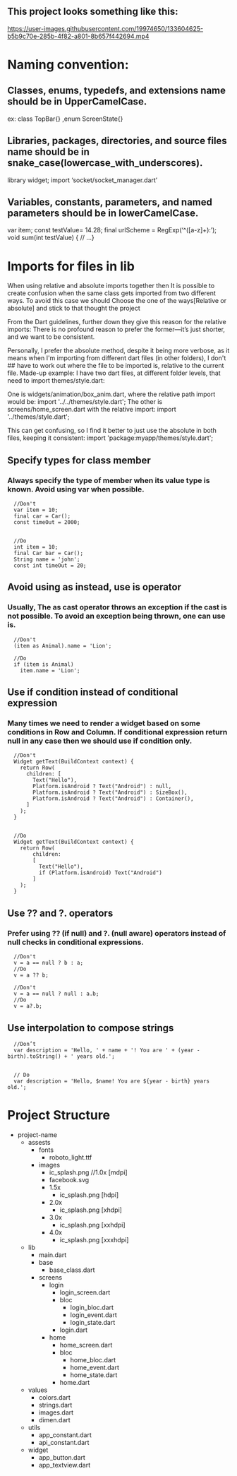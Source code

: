 

## This project looks something like this:
https://user-images.githubusercontent.com/19974650/133604625-b5b9c70e-285b-4f82-a801-8b657f442694.mp4



# Naming convention:

## Classes, enums, typedefs, and extensions name should be in UpperCamelCase.  
ex: class TopBar{} ,enum ScreenState{}
## Libraries, packages, directories, and source files name should be in snake_case(lowercase_with_underscores).  
library widget;
import ‘socket/socket_manager.dart’
## Variables, constants, parameters, and named parameters should be in lowerCamelCase.
var item;
const testValue= 14.28;
final urlScheme = RegExp(‘^([a-z]+):’);
void sum(int testValue) { // …}


# Imports for files in lib
 When using relative and absolute imports together then It is possible to create confusion when the same class gets imported from two different ways. 
 To avoid this case we should Choose the one of  the ways[Relative or absolute] and stick to that thought the project

 From the Dart guidelines, further down they give this reason for the relative imports: 
 There is no profound reason to prefer the former—it’s just shorter, and we want to be consistent.

 Personally, I prefer the absolute method, despite it being more verbose, as it means when I'm importing from different dart files (in other folders), I don't ##   have to work out where the file to be imported is, relative to the current file. Made-up example:
 I have two dart files, at different folder levels, that need to import themes/style.dart:
 
 One is widgets/animation/box_anim.dart, where the relative path import would be: import '../../themes/style.dart';
 The other is screens/home_screen.dart with the relative import:  import '../themes/style.dart';

 This can get confusing, so I find it better to just use the absolute in both files,  keeping it consistent:  import 'package:myapp/themes/style.dart';

## Specify types for class member

### Always specify the type of member when its value type is known. Avoid using var when possible.

      //Don't
      var item = 10;
      final car = Car();
      const timeOut = 2000;


      //Do
      int item = 10;
      final Car bar = Car();
      String name = 'john';
      const int timeOut = 20;

## Avoid using as instead, use is operator

### Usually, The as cast operator throws an exception if the cast is not possible. To avoid an exception being thrown, one can use is.

      //Don't
      (item as Animal).name = 'Lion';

      //Do
      if (item is Animal)
        item.name = 'Lion';

## Use if condition instead of conditional expression

### Many times we need to render a widget based on some conditions in Row and Column. If conditional expression return null in any case then we should use if condition only.

      //Don't
      Widget getText(BuildContext context) {
        return Row(
          children: [
            Text("Hello"),
            Platform.isAndroid ? Text("Android") : null,
            Platform.isAndroid ? Text("Android") : SizeBox(),
            Platform.isAndroid ? Text("Android") : Container(),
          ]
        );
      }


      //Do
      Widget getText(BuildContext context) {
        return Row(
            children: 
            [
              Text("Hello"), 
              if (Platform.isAndroid) Text("Android")
            ]
        );
      }

## Use ?? and ?. operators

### Prefer using ?? (if null) and ?. (null aware) operators instead of null checks in conditional expressions.
      //Don't
      v = a == null ? b : a;
      //Do
      v = a ?? b;

      //Don't
      v = a == null ? null : a.b;
      //Do
      v = a?.b;

## Use interpolation to compose strings

      //Don’t
      var description = 'Hello, ' + name + '! You are ' + (year - birth).toString() + ' years old.';


      // Do
      var description = 'Hello, $name! You are ${year - birth} years old.';


    
# Project Structure

* project-name
  * assests
    * fonts
      * roboto_light.ttf      
    * images
      *  ic_splash.png //1.0x [mdpi]
      *  facebook.svg
      *  1.5x
          * ic_splash.png [hdpi]
      *  2.0x
          * ic_splash.png [xhdpi]
      *  3.0x
          * ic_splash.png [xxhdpi]
      *  4.0x
          * ic_splash.png [xxxhdpi]
   * lib
      * main.dart
      * base
        * base_class.dart
      * screens
        * login
          * login_screen.dart
          * bloc
            * login_bloc.dart
            * login_event.dart
            * login_state.dart
          * login.dart
        * home
          * home_screen.dart
          * bloc
            * home_bloc.dart
            * home_event.dart
            * home_state.dart
          * home.dart
    * values
      * colors.dart
      * strings.dart
      * images.dart
      * dimen.dart
    * utils
      * app_constant.dart
      * api_constant.dart
    * widget
      * app_button.dart
      * app_textview.dart
      
    

